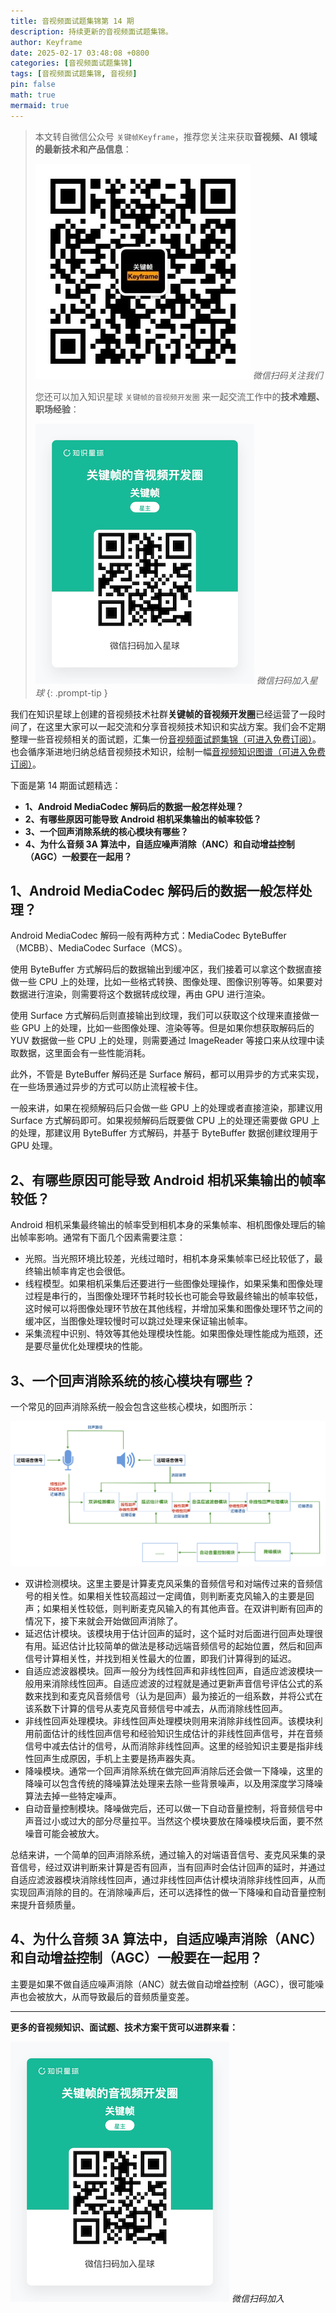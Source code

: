 ```yaml
---
title: 音视频面试题集锦第 14 期
description: 持续更新的音视频面试题集锦。
author: Keyframe
date: 2025-02-17 03:48:08 +0800
categories: [音视频面试题集锦]
tags: [音视频面试题集锦, 音视频]
pin: false
math: true
mermaid: true
---
```


> 本文转自微信公众号 `关键帧Keyframe`，推荐您关注来获取**音视频、AI 领域的最新技术和产品信息**：
>
>![微信公众号](assets/img/keyframe-mp.jpg)
>_微信扫码关注我们_
>
>您还可以加入知识星球 `关键帧的音视频开发圈` 来一起交流工作中的**技术难题、职场经验**：
>
>![知识星球](assets/img/keyframe-zsxq.png)
>_微信扫码加入星球_
{: .prompt-tip }

我们在知识星球上创建的音视频技术社群**关键帧的音视频开发圈**已经运营了一段时间了，在这里大家可以一起交流和分享音视频技术知识和实战方案。我们会不定期整理一些音视频相关的面试题，汇集一份[音视频面试题集锦（可进入免费订阅）](https://mp.weixin.qq.com/mp/appmsgalbum?__biz=MjM5MTkxOTQyMQ==&action=getalbum&album_id=2380776196751425539#wechat_redirect)。也会循序渐进地归纳总结音视频技术知识，绘制一幅[音视频知识图谱（可进入免费订阅）](https://mp.weixin.qq.com/mp/appmsgalbum?__biz=MjM5MTkxOTQyMQ==&action=getalbum&album_id=2349658423078092802#wechat_redirect)。

下面是第 14 期面试题精选：



- **1、Android MediaCodec 解码后的数据一般怎样处理？**
- **2、有哪些原因可能导致 Android 相机采集输出的帧率较低？**
- **3、一个回声消除系统的核心模块有哪些？**
- **4、为什么音频 3A 算法中，自适应噪声消除（ANC）和自动增益控制（AGC）一般要在一起用？**







## 1、Android MediaCodec 解码后的数据一般怎样处理？


Android MediaCodec 解码一般有两种方式：MediaCodec ByteBuffer（MCBB）、MediaCodec Surface（MCS）。

使用 ByteBuffer 方式解码后的数据输出到缓冲区，我们接着可以拿这个数据直接做一些 CPU 上的处理，比如一些格式转换、图像处理、图像识别等等。如果要对数据进行渲染，则需要将这个数据转成纹理，再由 GPU 进行渲染。

使用 Surface 方式解码后则直接输出到纹理，我们可以获取这个纹理来直接做一些 GPU 上的处理，比如一些图像处理、渲染等等。但是如果你想获取解码后的 YUV 数据做一些 CPU 上的处理，则需要通过 ImageReader 等接口来从纹理中读取数据，这里面会有一些性能消耗。

此外，不管是 ByteBuffer 解码还是 Surface 解码，都可以用异步的方式来实现，在一些场景通过异步的方式可以防止流程被卡住。

一般来讲，如果在视频解码后只会做一些 GPU 上的处理或者直接渲染，那建议用 Surface 方式解码即可。如果视频解码后既要做 CPU 上的处理还需要做 GPU 上的处理，那建议用 ByteBuffer 方式解码，并基于 ByteBuffer 数据创建纹理用于 GPU 处理。





## 2、有哪些原因可能导致 Android 相机采集输出的帧率较低？

Android 相机采集最终输出的帧率受到相机本身的采集帧率、相机图像处理后的输出帧率影响。通常有下面几个因素需要注意：

- 光照。当光照环境比较差，光线过暗时，相机本身采集帧率已经比较低了，最终输出帧率肯定也会很低。
- 线程模型。如果相机采集后还要进行一些图像处理操作，如果采集和图像处理过程是串行的，当图像处理环节耗时较长也可能会导致最终输出的帧率较低，这时候可以将图像处理环节放在其他线程，并增加采集和图像处理环节之间的缓冲区，当图像处理较慢时可以跳过处理来保证输出帧率。
- 采集流程中识别、特效等其他处理模块性能。如果图像处理性能成为瓶颈，还是要尽量优化处理模块的性能。





## 3、一个回声消除系统的核心模块有哪些？


一个常见的回声消除系统一般会包含这些核心模块，如图所示：

![回声消除流程](assets/resource/av-interview-qa/ANC.png)

- 双讲检测模块。这里主要是计算麦克风采集的音频信号和对端传过来的音频信号的相关性。如果相关性较高超过一定阈值，则判断麦克风输入的主要是回声；如果相关性较低，则判断麦克风输入的有其他声音。在双讲判断有回声的情况下，接下来就会开始做回声消除了。
- 延迟估计模块。该模块用于估计回声的延时，这个延时对后面进行回声处理很有用。延迟估计比较简单的做法是移动远端音频信号的起始位置，然后和回声信号计算相关性，并找到相关性最大的位置，即我们计算得到的延迟。
- 自适应滤波器模块。回声一般分为线性回声和非线性回声，自适应滤波模块一般用来消除线性回声。自适应滤波的过程就是通过更新声音信号评估公式的系数来找到和麦克风音频信号（认为是回声）最为接近的一组系数，并将公式在该系数下计算的信号从麦克风音频信号中减去，从而消除线性回声。
- 非线性回声处理模块。非线性回声处理模块则用来消除非线性回声。该模块利用前面估计的线性回声信号和经验知识生成估计的非线性回声信号，并在音频信号中减去估计的信号，从而消除非线性回声。这里的经验知识主要是指非线性回声生成原因，手机上主要是扬声器失真。
- 降噪模块。通常一个回声消除系统在做完回声消除后还会做一下降噪，这里的降噪可以包含传统的降噪算法处理来去除一些背景噪声，以及用深度学习降噪算法去掉一些特定噪声。
- 自动音量控制模块。降噪做完后，还可以做一下自动音量控制，将音频信号中声音过小或过大的部分尽量拉平。当然这个模块要放在降噪模块后面，要不然噪音可能会被放大。

总结来讲，一个简单的回声消除系统，通过输入的对端语音信号、麦克风采集的录音信号，经过双讲判断来计算是否有回声，当有回声时会估计回声的延时，并通过自适应滤波器模块消除线性回声，通过非线性回声估计模块消除非线性回声，从而实现回声消除的目的。在消除噪声后，还可以选择性的做一下降噪和自动音量控制来提升音频质量。


## 4、为什么音频 3A 算法中，自适应噪声消除（ANC）和自动增益控制（AGC）一般要在一起用？


主要是如果不做自适应噪声消除（ANC）就去做自动增益控制（AGC），很可能噪声也会被放大，从而导致最后的音频质量变差。





---

**更多的音视频知识、面试题、技术方案干货可以进群来看：**

![微信扫码加入](assets/img/keyframe-zsxq.png)
_微信扫码加入_







